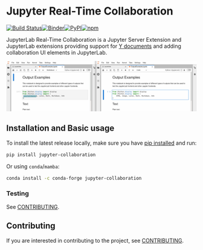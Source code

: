 # Jupyter Real-Time Collaboration

[![Build Status](https://github.com/jupyterlab/jupyter_collaboration/actions/workflows/test.yml/badge.svg?query=branch%3Amain++)](https://github.com/jupyterlab/jupyter_collaboration/actions?query=branch%3Amain++)[![Binder](https://mybinder.org/badge_logo.svg)](https://mybinder.org/v2/gh/jupyterlab/jupyter_collaboration/main)[![PyPI](https://img.shields.io/pypi/v/jupyter-collaboration)](https://pypi.org/project/jupyter-collaboration)[![npm](https://img.shields.io/npm/v/@jupyter/collaboration-extension)](https://www.npmjs.com/package/@jupyter/collaboration-extension)

JupyterLab Real-Time Collaboration is a Jupyter Server Extension and JupyterLab extensions providing support for [Y documents](https://github.com/jupyter-server/jupyter_ydoc) and adding collaboration UI elements in JupyterLab.

![Real-Time Collaboration Demonstration](./docs/source/images/rtc_shared_cursors.png)

## Installation and Basic usage

To install the latest release locally, make sure you have
[pip installed](https://pip.readthedocs.io/en/stable/installing/) and run:

```bash
pip install jupyter-collaboration
```

Or using ``conda``/``mamba``:

```bash
conda install -c conda-forge jupyter-collaboration
```

### Testing

See [CONTRIBUTING](./docs/source/developer/contributing.rst#running-tests).

## Contributing

If you are interested in contributing to the project, see [CONTRIBUTING](./docs/source/developer/contributing.rst).
